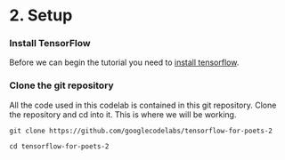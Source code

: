 # 2. Setup

### Install TensorFlow

Before we can begin the tutorial you need to [install tensorflow](https://www.tensorflow.org/install/).

### Clone the git repository

All the code used in this codelab is contained in this git repository. Clone the repository and cd into it. This is where we will be working.

```
git clone https://github.com/googlecodelabs/tensorflow-for-poets-2

cd tensorflow-for-poets-2
```